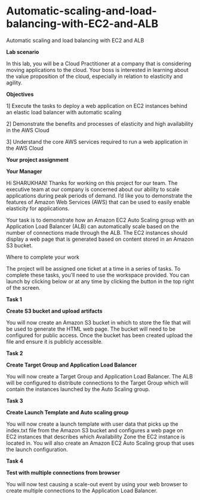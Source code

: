 # Automatic-scaling-and-load-balancing-with-EC2-and-ALB
Automatic scaling and load balancing with EC2 and ALB

**Lab scenario**

In this lab, you will be a Cloud Practitioner at a company that is considering moving applications to the cloud. Your boss is interested in learning about the value proposition of the cloud, especially in relation to elasticity and agility.

**Objectives**

1] Execute the tasks to deploy a web application on EC2 instances behind an elastic load balancer with automatic scaling

2] Demonstrate the benefits and processes of elasticity and high availability in the AWS Cloud

3] Understand the core AWS services required to run a web application in the AWS Cloud

**Your project assignment**

**Your Manager**

Hi SHARUKHAN! Thanks for working on this project for our team.
The executive team at our company is concerned about our ability to scale applications during peak periods of demand. I’d like you to demonstrate the features of Amazon Web Services (AWS) that can be used to easily enable elasticity for applications.

Your task is to demonstrate how an Amazon EC2 Auto Scaling group with an Application Load Balancer (ALB) can automatically scale based on the number of connections made through the ALB. The EC2 instances should display a web page that is generated based on content stored in an Amazon S3 bucket.

Where to complete your work

The project will be assigned one ticket at a time in a series of tasks. To complete these tasks, you’ll need to use the workspace provided. You can launch by clicking below or at any time by clicking the button in the top right of the screen.

**Task 1**

**Create S3 bucket and upload artifacts** 

You will now create an Amazon S3 bucket in which to store the file that will be used to generate the HTML web page. The bucket will need to be configured for public access. Once the bucket has been created upload the file and ensure it is publicly accessible.

**Task 2**

**Create Target Group and Application Load Balancer**

You will now create a Target Group and Application Load Balancer. The ALB will be configured to distribute connections to the Target Group which will contain the instances launched by the Auto Scaling group.

**Task 3**

**Create Launch Template and Auto scaling group**

You will now create a launch template with user data that picks up the index.txt file from the Amazon S3 bucket and configures a web page on EC2 instances that describes which Availability Zone the EC2 instance is located in. You will also create an Amazon EC2 Auto Scaling group that uses the launch configuration.

**Task 4**

**Test with multiple connections from browser**

You will now test causing a scale-out event by using your web browser to create multiple connections to the Application Load Balancer.
